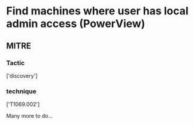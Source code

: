 # Find machines where user has local admin access (PowerView)

## MITRE

### Tactic
['discovery']

### technique
['T1069.002']

Many more to do...

